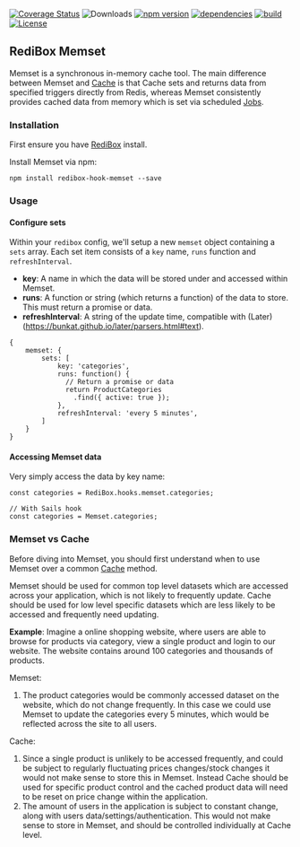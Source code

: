 [![Coverage Status](https://coveralls.io/repos/github/redibox/schedule/badge.svg?branch=master)](https://coveralls.io/github/redibox/schedule?branch=master)
![Downloads](https://img.shields.io/npm/dt/redibox-hook-cache.svg)
[![npm version](https://img.shields.io/npm/v/redibox-hook-cache.svg)](https://www.npmjs.com/package/redibox-hook-schedule)
[![dependencies](https://img.shields.io/david/redibox/schedule.svg)](https://david-dm.org/redibox/schedule)
[![build](https://travis-ci.org/redibox/schedule.svg)](https://travis-ci.org/redibox/schedule)
[![License](https://img.shields.io/npm/l/redibox-hook-cache.svg)](/LICENSE)

## RediBox Memset

Memset is a synchronous in-memory cache tool. The main difference between Memset and [Cache](https://github.com/redibox/cache) is that Cache sets and returns data from specified triggers directly from Redis, whereas Memset consistently provides cached data from memory which is set via scheduled [Jobs](https://github.com/redibox/job).

### Installation

First ensure you have [RediBox](https://github.com/redibox/core) install.

Install Memset via npm: 

`npm install redibox-hook-memset --save`

### Usage

#### Configure sets

Within your `redibox` config, we'll setup a new `memset` object containing a `sets` array. Each set item consists of a `key` name, `runs` function and `refreshInterval`.

- **key**: A name in which the data will be stored under and accessed within Memset.
- **runs**: A function or string (which returns a function) of the data to store. This must return a promise or data.
- **refreshInterval**: A string of the update time, compatible with (Later)(https://bunkat.github.io/later/parsers.html#text).

```
{
    memset: {
        sets: [
            key: 'categories',
            runs: function() {
              // Return a promise or data
              return ProductCategories
                .find({ active: true });
            },
            refreshInterval: 'every 5 minutes',
        ]
    }
}
```

#### Accessing Memset data

Very simply access the data by key name:

```
const categories = RediBox.hooks.memset.categories;

// With Sails hook
const categories = Memset.categories;
```

### Memset vs Cache

Before diving into Memset, you should first understand when to use Memset over a common [Cache](https://github.com/redibox/cache) method. 

Memset should be used for common top level datasets which are accessed across your application, which is not likely to frequently update. Cache should be used for low level specific datasets which are less likely to be accessed and frequently need updating.

**Example**: Imagine a online shopping website, where users are able to browse for products via category, view a single product and login to our website. The website contains around 100 categories and thousands of products.

Memset:

1. The product categories would be commonly accessed dataset on the website, which do not change frequently. In this case we could use Memset to update the categories every 5 minutes, which would be reflected across the site to all users.

Cache:

1. Since a single product is unlikely to be accessed frequently, and could be subject to regularly fluctuating prices changes/stock changes it would not make sense to store this in Memset. Instead Cache should be used for specific product control and the cached product data will need to be reset on price change within the application.
2. The amount of users in the application is subject to constant change, along with users data/settings/authentication. This would not make sense to store in Memset, and should be controlled individually at Cache level.
